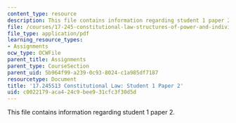 ```yaml
---
content_type: resource
description: This file contains information regarding student 1 paper 2.
file: /courses/17-245-constitutional-law-structures-of-power-and-individual-rights-spring-2013/c0022179aca424c9bee931cfc3f30d5d_MIT17_245S13_Stu1Paper2.pdf
file_type: application/pdf
learning_resource_types:
- Assignments
ocw_type: OCWFile
parent_title: Assignments
parent_type: CourseSection
parent_uid: 5b964f99-a239-0c93-8024-c1a985df7187
resourcetype: Document
title: '17.245S13 Constitutional Law: Student 1 Paper 2'
uid: c0022179-aca4-24c9-bee9-31cfc3f30d5d
---
```

This file contains information regarding student 1 paper 2.


